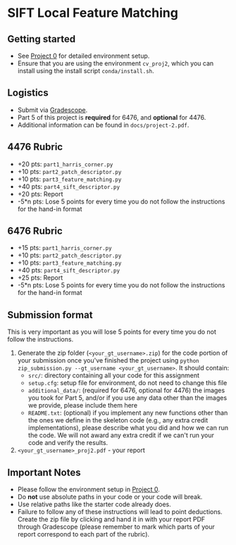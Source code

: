 # SIFT Local Feature Matching

## Getting started

- See [Project 0](https://github.gatech.edu/cs4476/project-0) for detailed environment setup.
- Ensure that you are using the environment `cv_proj2`, which you can install using the install script `conda/install.sh`.

## Logistics

- Submit via [Gradescope](https://gradescope.com).
- Part 5 of this project is **required** for 6476, and **optional** for 4476.
- Additional information can be found in `docs/project-2.pdf`.

## 4476 Rubric

- +20 pts: `part1_harris_corner.py`
- +10 pts: `part2_patch_descriptor.py`
- +10 pts: `part3_feature_matching.py`
- +40 pts: `part4_sift_descriptor.py`
- +20 pts: Report
- -5*n pts: Lose 5 points for every time you do not follow the instructions for the hand-in format


## 6476 Rubric

- +15 pts: `part1_harris_corner.py`
- +10 pts: `part2_patch_descriptor.py`
- +10 pts: `part3_feature_matching.py`
- +40 pts: `part4_sift_descriptor.py`
- +25 pts: Report
- -5*n pts: Lose 5 points for every time you do not follow the instructions for the hand-in format

## Submission format

This is very important as you will lose 5 points for every time you do not follow the instructions.

1. Generate the zip folder (`<your_gt_username>.zip`) for the code portion of your submission once you've finished the project using `python zip_submission.py --gt_username <your_gt_username>`. It should contain:
    - `src/`: directory containing all your code for this assignment
    - `setup.cfg`: setup file for environment, do not need to change this file
    - `additional_data/`: (required for 6476, optional for 4476) the images you took for Part 5, and/or if you use any data other than the images we provide, please include them here
    - `README.txt`: (optional) if you implement any new functions other than the ones we define in the skeleton code (e.g., any extra credit implementations), please describe what you did and how we can run the code. We will not award any extra credit if we can't run your code and verify the results.
2. `<your_gt_username>_proj2.pdf` - your report


## Important Notes

- Please follow the environment setup in [Project 0](https://github.gatech.edu/cs4476/project-0).
- Do **not** use absolute paths in your code or your code will break.
- Use relative paths like the starter code already does.
- Failure to follow any of these instructions will lead to point deductions. Create the zip file by clicking and hand it in with your report PDF through Gradescope (please remember to mark which parts of your report correspond to each part of the rubric).

